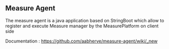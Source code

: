 ## Measure Agent

The measure agent is a java application based on StringBoot which allow to register and execute Measure manager by the MeasurePlatform on client side

Documentation : https://github.com/aabherve/measure-agent/wiki/_new
